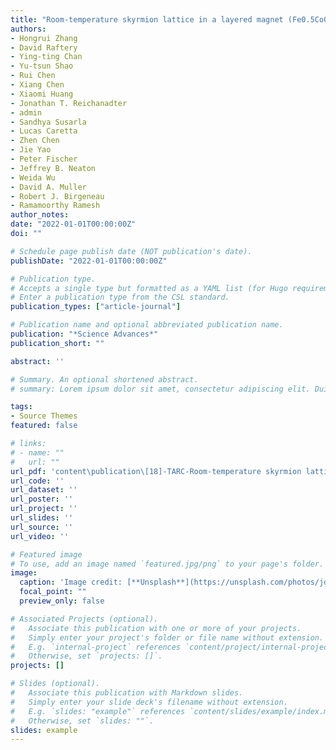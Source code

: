 ```yaml
---
title: "Room-temperature skyrmion lattice in a layered magnet (Fe0.5Co0.5)5GeTe2. Science Advances"
authors:
- Hongrui Zhang
- David Raftery
- Ying-ting Chan
- Yu-tsun Shao
- Rui Chen
- Xiang Chen
- Xiaomi Huang
- Jonathan T. Reichanadter
- admin
- Sandhya Susarla
- Lucas Caretta
- Zhen Chen
- Jie Yao
- Peter Fischer
- Jeffrey B. Neaton
- Weida Wu
- David A. Muller
- Robert J. Birgeneau
- Ramamoorthy Ramesh
author_notes:
date: "2022-01-01T00:00:00Z"
doi: ""

# Schedule page publish date (NOT publication's date).
publishDate: "2022-01-01T00:00:00Z"

# Publication type.
# Accepts a single type but formatted as a YAML list (for Hugo requirements).
# Enter a publication type from the CSL standard.
publication_types: ["article-journal"]

# Publication name and optional abbreviated publication name.
publication: "*Science Advances*"
publication_short: ""

abstract: ''

# Summary. An optional shortened abstract.
# summary: Lorem ipsum dolor sit amet, consectetur adipiscing elit. Duis posuere tellus ac convallis placerat. Proin tincidunt magna sed ex sollicitudin condimentum.

tags:
- Source Themes
featured: false

# links:
# - name: ""
#   url: ""
url_pdf: 'content\publication\[18]-TARC-Room-temperature skyrmion lattice in a layered magnet (Fe0.5Co0.5)5GeTe2. Science Advances\sciadv.abm7103.pdf'
url_code: ''
url_dataset: ''
url_poster: ''
url_project: ''
url_slides: ''
url_source: ''
url_video: ''

# Featured image
# To use, add an image named `featured.jpg/png` to your page's folder. 
image:
  caption: 'Image credit: [**Unsplash**](https://unsplash.com/photos/jdD8gXaTZsc)'
  focal_point: ""
  preview_only: false

# Associated Projects (optional).
#   Associate this publication with one or more of your projects.
#   Simply enter your project's folder or file name without extension.
#   E.g. `internal-project` references `content/project/internal-project/index.md`.
#   Otherwise, set `projects: []`.
projects: []

# Slides (optional).
#   Associate this publication with Markdown slides.
#   Simply enter your slide deck's filename without extension.
#   E.g. `slides: "example"` references `content/slides/example/index.md`.
#   Otherwise, set `slides: ""`.
slides: example
---
```



